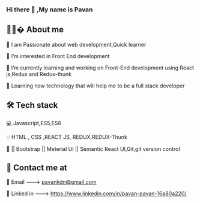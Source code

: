 ### Hi there 👋 ,My name is Pavan
## 🐱‍💻� About me

📗 I am Passionate about web development,Quick learner

👀 I’m interested in Front End development

🌱 I’m currently learning and working on Front-End development using React js,Redux and Redux-thunk

💞️ Learning new technology that will help me to be a full stack developer

## 🛠 Tech stack

💻 Javascript,ES5,ES6

💡 HTML , CSS ,REACT JS, REDUX,REDUX-Thunk

🧰 || Bootstrap || Meterial UI || Semantic React UI,Git,git version control

## 🤝 Contact me at

🧑  Email   --->    pavankdn@gmail.com

 🧑 Linked in --->   https://www.linkedin.com/in/pavan-pavan-16a80a220/
    
    

